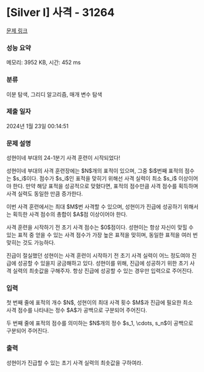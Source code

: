 # [Silver I] 사격 - 31264 

[문제 링크](https://www.acmicpc.net/problem/31264) 

### 성능 요약

메모리: 3952 KB, 시간: 452 ms

### 분류

이분 탐색, 그리디 알고리즘, 매개 변수 탐색

### 제출 일자

2024년 1월 23일 00:14:51

### 문제 설명

<p>성현이네 부대의 24-1분기 사격 훈련이 시작되었다!</p>

<p>성현이네 부대의 사격 훈련장에는 $N$개의 표적이 있으며, 그중 $i$번째 표적의 점수는 $s_i$이다. 점수가 $s_i$인 표적을 맞히기 위해선 사격 실력이 최소 $s_i$ 이상이어야 한다. 만약 해당 표적을 성공적으로 맞혔다면, 표적의 점수만큼 사격 점수를 획득하며 사격 실력도 동일한 만큼 증가한다.</p>

<p>이번 사격 훈련에서는 최대 $M$번 사격할 수 있으며, 성현이가 진급에 성공하기 위해서는 획득한 사격 점수의 총합이 $A$점 이상이어야 한다.</p>

<p>사격 훈련을 시작하기 전 초기 사격 점수는 $0$점이다. 성현이는 항상 자신이 맞힐 수 있는 표적 중 얻을 수 있는 사격 점수가 가장 높은 표적을 맞히며, 동일한 표적을 여러 번 맞히는 것도 가능하다.</p>

<p>진급이 절실했던 성현이는 사격 훈련이 시작하기 전 초기 사격 실력이 어느 정도여야 진급에 성공할 수 있을지 궁금해하고 있다. 성현이를 위해, 진급에 성공하기 위한 초기 사격 실력의 최솟값을 구해주자. 항상 진급에 성공할 수 있는 경우만 입력으로 주어진다.</p>

### 입력 

 <p>첫 번째 줄에 표적의 개수 $N$, 성현이의 최대 사격 횟수 $M$과 진급에 필요한 최소 사격 점수를 나타내는 정수 $A$가 공백으로 구분되어 주어진다.</p>

<p>두 번째 줄에 표적의 점수를 의미하는 $N$개의 정수 $s_1, \cdots, s_n$이 공백으로 구분되어 주어진다.</p>

### 출력 

 <p>성현이가 진급할 수 있는 초기 사격 실력의 최솟값을 구하여라.</p>

